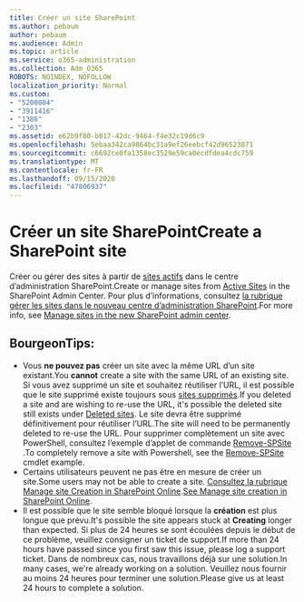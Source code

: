 ```yaml
---
title: Créer un site SharePoint
ms.author: pebaum
author: pebaum
ms.audience: Admin
ms.topic: article
ms.service: o365-administration
ms.collection: Adm_O365
ROBOTS: NOINDEX, NOFOLLOW
localization_priority: Normal
ms.custom:
- "5200004"
- "3911416"
- "1386"
- "2303"
ms.assetid: e62b9f80-b017-42dc-9464-f4e32c19d6c9
ms.openlocfilehash: 5ebaa342ca9864bc31a9ef26eebcf42d96523871
ms.sourcegitcommit: c6692ce0fa1358ec3529e59ca0ecdfdea4cdc759
ms.translationtype: MT
ms.contentlocale: fr-FR
ms.lasthandoff: 09/15/2020
ms.locfileid: "47806937"
---
```

# <a name="create-a-sharepoint-site"></a><span data-ttu-id="0cb4d-102">Créer un site SharePoint</span><span class="sxs-lookup"><span data-stu-id="0cb4d-102">Create a SharePoint site</span></span>

<span data-ttu-id="0cb4d-103">Créer ou gérer des sites à partir de [sites actifs](https://admin.microsoft.com/sharepoint?page=sitemanagement&modern=true) dans le centre d’administration SharePoint.</span><span class="sxs-lookup"><span data-stu-id="0cb4d-103">Create or manage sites from [Active Sites](https://admin.microsoft.com/sharepoint?page=sitemanagement&modern=true) in the SharePoint Admin Center.</span></span> <span data-ttu-id="0cb4d-104">Pour plus d’informations, consultez [la rubrique gérer les sites dans le nouveau centre d’administration SharePoint](https://docs.microsoft.com/sharepoint/manage-site-creation).</span><span class="sxs-lookup"><span data-stu-id="0cb4d-104">For more info, see [Manage sites in the new SharePoint admin center](https://docs.microsoft.com/sharepoint/manage-site-creation).</span></span> 

## <a name="tips"></a><span data-ttu-id="0cb4d-105">Bourgeon</span><span class="sxs-lookup"><span data-stu-id="0cb4d-105">Tips:</span></span>

- <span data-ttu-id="0cb4d-106">Vous **ne pouvez pas** créer un site avec la même URL d’un site existant.</span><span class="sxs-lookup"><span data-stu-id="0cb4d-106">You **cannot** create a site with the same URL of an existing site.</span></span> <span data-ttu-id="0cb4d-107">Si vous avez supprimé un site et souhaitez réutiliser l’URL, il est possible que le site supprimé existe toujours sous [sites supprimés](https://admin.microsoft.com/sharepoint?page=recyclebin&modern=true).</span><span class="sxs-lookup"><span data-stu-id="0cb4d-107">If you deleted a site and are wishing to re-use the URL, it's possible the deleted site still exists under [Deleted sites](https://admin.microsoft.com/sharepoint?page=recyclebin&modern=true).</span></span> <span data-ttu-id="0cb4d-108">Le site devra être supprimé définitivement pour réutiliser l’URL.</span><span class="sxs-lookup"><span data-stu-id="0cb4d-108">The site will need to be permanently deleted to re-use the URL.</span></span> <span data-ttu-id="0cb4d-109">Pour supprimer complètement un site avec PowerShell, consultez l’exemple d’applet de commande [Remove-SPSite](https://docs.microsoft.com/sharepoint/manage-sites-in-new-admin-center#delete-a-site) .</span><span class="sxs-lookup"><span data-stu-id="0cb4d-109">To completely remove a site with Powershell, see the [Remove-SPSite](https://docs.microsoft.com/sharepoint/manage-sites-in-new-admin-center#delete-a-site) cmdlet example.</span></span>
- <span data-ttu-id="0cb4d-110">Certains utilisateurs peuvent ne pas être en mesure de créer un site.</span><span class="sxs-lookup"><span data-stu-id="0cb4d-110">Some users may not be able to create a site.</span></span> <span data-ttu-id="0cb4d-111">[Consultez la rubrique Manage site Creation in SharePoint Online](https://docs.microsoft.com/sharepoint/manage-site-creation).</span><span class="sxs-lookup"><span data-stu-id="0cb4d-111">[See Manage site creation in SharePoint Online](https://docs.microsoft.com/sharepoint/manage-site-creation).</span></span>
- <span data-ttu-id="0cb4d-112">Il est possible que le site semble bloqué lorsque la **création** est plus longue que prévu.</span><span class="sxs-lookup"><span data-stu-id="0cb4d-112">It's possible the site appears stuck at **Creating** longer than expected.</span></span> <span data-ttu-id="0cb4d-113">Si plus de 24 heures se sont écoulées depuis le début de ce problème, veuillez consigner un ticket de support.</span><span class="sxs-lookup"><span data-stu-id="0cb4d-113">If more than 24 hours have passed since you first saw this issue, please log a support ticket.</span></span> <span data-ttu-id="0cb4d-114">Dans de nombreux cas, nous travaillons déjà sur une solution.</span><span class="sxs-lookup"><span data-stu-id="0cb4d-114">In many cases, we're already working on a solution.</span></span> <span data-ttu-id="0cb4d-115">Veuillez nous fournir au moins 24 heures pour terminer une solution.</span><span class="sxs-lookup"><span data-stu-id="0cb4d-115">Please give us at least 24 hours to complete a solution.</span></span>
